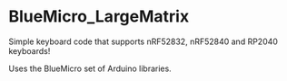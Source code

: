 # BlueMicro_LargeMatrix

Simple keyboard code that supports nRF52832, nRF52840 and RP2040 keyboards!

Uses the BlueMicro set of Arduino libraries.

